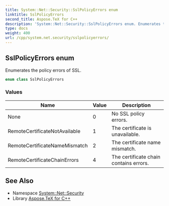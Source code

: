 ```yaml
---
title: System::Net::Security::SslPolicyErrors enum
linktitle: SslPolicyErrors
second_title: Aspose.TeX for C++
description: 'System::Net::Security::SslPolicyErrors enum. Enumerates the policy errors of SSL in C++.'
type: docs
weight: 400
url: /cpp/system.net.security/sslpolicyerrors/
---
```

## SslPolicyErrors enum


Enumerates the policy errors of SSL.

```cpp
enum class SslPolicyErrors
```

### Values

| Name | Value | Description |
| --- | --- | --- |
| None | 0 | No SSL policy errors. |
| RemoteCertificateNotAvailable | 1 | The certificate is unavailable. |
| RemoteCertificateNameMismatch | 2 | The certificate name mismatch. |
| RemoteCertificateChainErrors | 4 | The certificate chain contains errors. |

## See Also

* Namespace [System::Net::Security](../)
* Library [Aspose.TeX for C++](../../)

